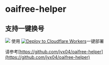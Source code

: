 
# oaifree-helper

## 支持一键换号
![](https://linux.do/uploads/default/original/3X/2/9/292d7de5a3f9ec6e3ef0f83926851efcb0cbaf73.png)
使用
[![Deploy to Cloudflare Workers](https://deploy.workers.cloudflare.com/button)](https://deploy.workers.cloudflare.com/?url=https://github.com/kylelv2000/oaifree-helper)一键部署

请参考[https://github.com/jyx04/oaifree-helper](https://github.com/jyx04/oaifree-helper)
